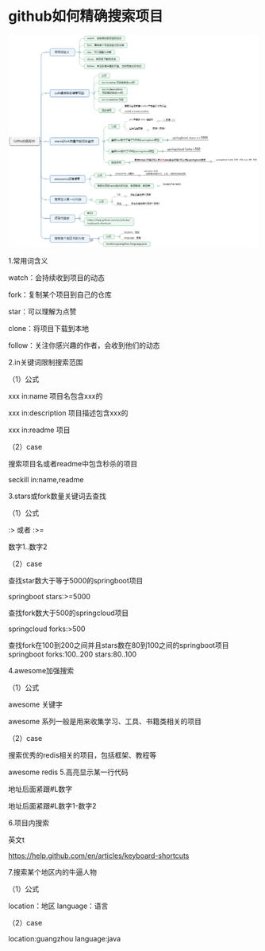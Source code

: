 # github如何精确搜索项目

![image-20211225010511057](github如何精确搜索项目.assets/image-20211225010511057.png)

1.常用词含义    

watch：会持续收到项目的动态    

fork：复制某个项目到自己的仓库    

star：可以理解为点赞    

clone：将项目下载到本地    

follow：关注你感兴趣的作者，会收到他们的动态 

2.in关键词限制搜索范围 

（1）公式    

xxx in:name 项目名包含xxx的    

xxx in:description 项目描述包含xxx的   

 xxx in:readme 项目 

（2）case    

搜索项目名或者readme中包含秒杀的项目        

seckill in:name,readme     

3.stars或fork数量关键词去查找 

（1）公式    

:> 或者 :>=    

数字1..数字2 

（2）case    

查找star数大于等于5000的springboot项目        

springboot stars:>=5000    

查找fork数大于500的springcloud项目       

springcloud forks:>500    

查找fork在100到200之间并且stars数在80到100之间的springboot项目        springboot forks:100..200 stars:80..100 

4.awesome加强搜索 

（1）公式    

awesome 关键字       

 awesome 系列一般是用来收集学习、工具、书籍类相关的项目 

（2）case    

搜索优秀的redis相关的项目，包括框架、教程等        

awesome redis 5.高亮显示某一行代码    

地址后面紧跟#L数字    

地址后面紧跟#L数字1-数字2 

6.项目内搜索    

英文t    

https://help.github.com/en/articles/keyboard-shortcuts 

7.搜索某个地区内的牛逼人物 

（1）公式    

location：地区    language：语言 

（2）case    

location:guangzhou language:java